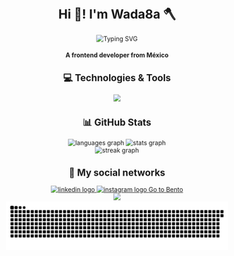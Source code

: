 <div align="center">  
  <h1 align="center">Hi 👋! I'm Wada8a 🪓</h1>
  <img src="https://readme-typing-svg.herokuapp.com?font=Fira+Code&size=22&duration=3000&pause=1000&color=FF0000&center=true&vCenter=true&width=435&lines=Frontend+Developer;From+México;Tech+Enthusiast" alt="Typing SVG" />
  <h4 align="center">A frontend developer from México</h4>
</div>

<div align="center">
<h2 align="center">💻 Technologies & Tools</h2>
  <a href="https://skillicons.dev">
    <img src="https://skillicons.dev/icons?i=js,ts,react,html,css,bootstrap,tailwind,mysql,mongodb,arduino,figma,docker,git,electron,astro,materialui,nodejs,jquery,nest,vuejs&perline=10" />
  </a>
</div>

<h2 align="center">📊 GitHub Stats</h2>

<div align="center">
  <img src="https://github-readme-stats.vercel.app/api/top-langs?username=Guada8a&locale=en&hide_title=false&layout=compact&card_width=320&langs_count=5&theme=dracula&hide_border=false" height="150" alt="languages graph"  />
  <img src="https://github-readme-stats.vercel.app/api?username=Guada8a&hide_title=false&hide_rank=false&show_icons=true&include_all_commits=true&count_private=true&disable_animations=false&theme=dracula&locale=en&hide_border=false" height="150" alt="stats graph"  />
</div>

<div align="center">
  <img src="https://streak-stats.demolab.com?user=Guada8a&locale=en&mode=daily&theme=dracula&hide_border=false&border_radius=5" height="150" alt="streak graph"  />
</div>

<h2 align="center">🤝 My social networks</h2>

<div align="center">
  <a href="https://www.linkedin.com/in/wada8a/" target="_blank">
    <img src="https://raw.githubusercontent.com/maurodesouza/profile-readme-generator/master/src/assets/icons/social/linkedin/default.svg" width="52" height="40" alt="linkedin logo"  />
  </a>
  <a href="https://www.instagram.com/wada8a" target="_blank">
    <img src="https://raw.githubusercontent.com/maurodesouza/profile-readme-generator/master/src/assets/icons/social/instagram/default.svg" width="52" height="40" alt="instagram logo"  />
  </a>
  <a href="https://bento.me/wada8a" target="_blank"> Go to Bento </a>
</div>

<div align="center">
  <img src="https://visitor-badge.laobi.icu/badge?page_id=Guada8a.Guada8a&left_color=blueviolet&right_color=orchid&left_text=Visitors"  />
</div>

<img src="https://raw.githubusercontent.com/Guada8a/Guada8a/output/snake.svg" alt="Snake animation" />
